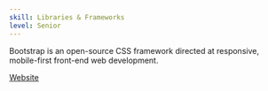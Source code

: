 ```yaml
---
skill: Libraries & Frameworks
level: Senior
---
```


Bootstrap is an open-source CSS framework directed at responsive, mobile-first front-end web development.

[Website](https://getbootstrap.com)
